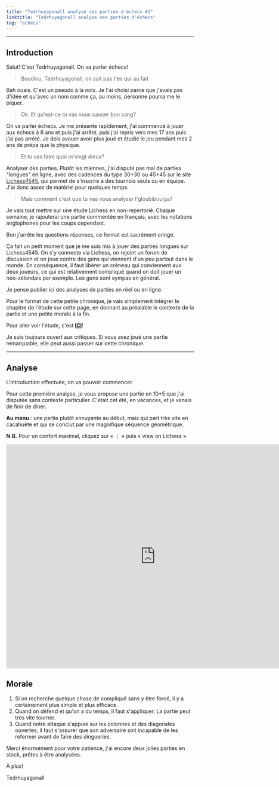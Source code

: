 ```yaml
---
title: "Tedrhuyagonall analyse ses parties d'échecs #1"
linktitle: "Tedrhuyagonall analyse ses parties d'échecs"
tag: "echecs"
---
```


---

## Introduction
Salut! C'est Tedrhuyagonall. On va parler échecs!

> Boudiou, Tedrhuyagonall, on sait pas t'es qui au fait

Bah ouais. C'est un pseudo à la noix. Je l'ai choisi parce que j'avais pas d'idée et qu'avec un nom comme ça, au moins, personne pourra me le piquer.

> Ok. Et qu'est-ce tu vas nous causer bon sang?

On va parler échecs. Je me présente rapidement, j'ai commencé à jouer aux échecs à 6 ans et puis j'ai arrêté, puis j'ai repris vers mes 17 ans puis j'ai pas arrêté. Je dois avouer avoir plus joué et étudié le jeu pendant mes 2 ans de prépa que la physique.

> Et tu vas faire quoi m'vingt dieux?

Analyser des parties. Plutôt les miennes, j'ai disputé pas mal de parties "longues" en ligne, avec des cadences du type 30+30 ou 45+45 sur le site [Lichess4545](https://www.lichess4545.com), qui permet de s'inscrire à des tournois seuls ou en équipe. J'ai donc assez de matériel pour quelques temps.

> Mais comment c'est que tu vas nous analyser l'gloubiboulga?

Je vais tout mettre sur une étude Lichess en non-repertorié. Chaque semaine, je rajouterai une partie commentée en français, avec les notations anglophones pour les coups cependant.

Bon j'arrête les questions réponses, ce format est sacrément cringe.

Ça fait un petit moment que je me suis mis à jouer des parties longues sur Lichess4545. On s'y connecte via Lichess, on rejoint un forum de discussion et on joue contre des gens qui viennent d'un peu partout dans le monde. En conséquence, il faut libérer un créneau qui conviennent aux deux joueurs, ce qui est relativement compliqué quand on doit jouer un néo-zélandais par exemple. Les gens sont sympas en général.

Je pense publier ici des analyses de parties en réel ou en ligne.

Pour le format de cette petite chronique, je vais simplement intégrer le chapitre de l'étude sur cette page, en donnant au préalable le contexte de la partie et une petite morale à la fin.

Pour aller voir l'étude, c'est **[ICI](https://lichess.org/study/1SqN72Mt/i2W5S4j8)**!

Je suis toujours ouvert aux critiques. Si vous avez joué une partie remarquable, elle peut aussi passer sur cette chronique.


----

## Analyse

L'introduction effectuée, on va pouvoir commencer.

Pour cette première analyse, je vous propose une partie en 10+5 que j'ai disputée sans contexte particulier. C'était cet été, en vacances, et je venais de finir de dîner.

**Au menu** : une partie plutôt ennuyante au début, mais qui part très vite en cacahuète et qui se conclut par une magnifique séquence géométrique.

**N.B.** Pour un confort maximal, cliquez sur « $\vdots$ » puis « view on Lichess ».

<iframe width="800" height="600" src="https://lichess.org/study/embed/1SqN72Mt/ZN1NZnZk#0" frameborder=0></iframe>

## Morale

1. Si on recherche quelque chose de compliqué sans y être forcé, il y a certainement plus simple et plus efficace.
2. Quand on défend et qu'on a du temps, il faut s'appliquer. La partie peut très vite tourner.
3. Quand notre attaque s'appuie sur les colonnes et des diagonales ouvertes, il faut s'assurer que son adversaire soit incapable de les refermer avant de faire des dingueries.

Merci énormément pour votre patience, j'ai encore deux jolies parties en stock, prêtes à être analysées.

À plus!

Tedrhuyagonall